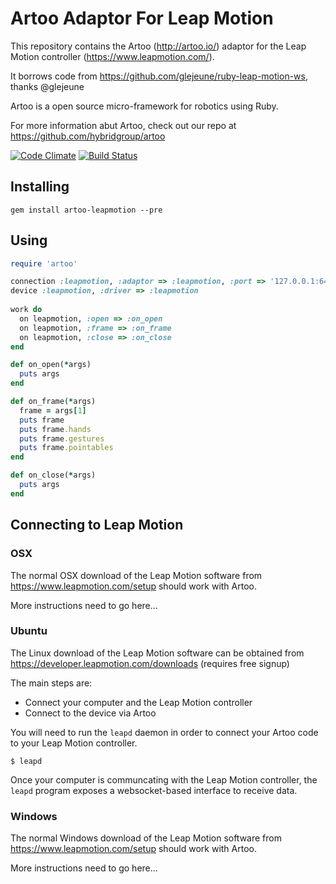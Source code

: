 # Artoo Adaptor For Leap Motion

This repository contains the Artoo (http://artoo.io/) adaptor for the Leap Motion controller (https://www.leapmotion.com/). 

It borrows code from https://github.com/glejeune/ruby-leap-motion-ws, thanks @glejeune

Artoo is a open source micro-framework for robotics using Ruby.

For more information abut Artoo, check out our repo at https://github.com/hybridgroup/artoo

[![Code Climate](https://codeclimate.com/github/hybridgroup/artoo-leapmotion.png)](https://codeclimate.com/github/hybridgroup/artoo-leapmotion) [![Build Status](https://travis-ci.org/hybridgroup/artoo-leapmotion.png?branch=master)](https://travis-ci.org/hybridgroup/artoo-leapmotion)

## Installing

```
gem install artoo-leapmotion --pre
```

## Using

```ruby
require 'artoo'

connection :leapmotion, :adaptor => :leapmotion, :port => '127.0.0.1:6437'
device :leapmotion, :driver => :leapmotion
  
work do
  on leapmotion, :open => :on_open
  on leapmotion, :frame => :on_frame
  on leapmotion, :close => :on_close
end

def on_open(*args)
  puts args
end

def on_frame(*args)
  frame = args[1]
  puts frame
  puts frame.hands
  puts frame.gestures
  puts frame.pointables
end

def on_close(*args)
  puts args
end
```

## Connecting to Leap Motion

### OSX

The normal OSX download of the Leap Motion software from https://www.leapmotion.com/setup should work with Artoo.

More instructions need to go here...

### Ubuntu

The Linux download of the Leap Motion software can be obtained from https://developer.leapmotion.com/downloads (requires free signup)

The main steps are:
- Connect your computer and the Leap Motion controller
- Connect to the device via Artoo

You will need to run the `leapd` daemon in order to connect your Artoo code to your Leap Motion controller.

```
$ leapd
```

Once your computer is communcating with the Leap Motion controller, the `leapd` program exposes a websocket-based interface to receive data.

### Windows

The normal Windows download of the Leap Motion software from https://www.leapmotion.com/setup should work with Artoo.

More instructions need to go here...
